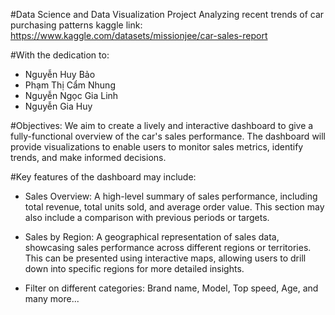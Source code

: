 #Data Science and Data Visualization Project
Analyzing recent trends of car purchasing patterns
kaggle link: https://www.kaggle.com/datasets/missionjee/car-sales-report

#With the dedication to:
- Nguyễn Huy Bảo
- Phạm Thị Cẩm Nhung
- Nguyễn Ngọc Gia Linh
- Nguyễn Gia Huy

#Objectives:
We aim to create a lively and interactive dashboard to give a fully-functional overview of the car's sales performance. The dashboard will provide visualizations to enable users to monitor sales metrics, identify trends, and make informed decisions.

#Key features of the dashboard may include:

- Sales Overview: A high-level summary of sales performance, including total revenue, total units sold, and average order value. This section may also include a comparison with previous periods or targets.

- Sales by Region: A geographical representation of sales data, showcasing sales performance across different regions or territories. This can be presented using interactive maps, allowing users to drill down into specific regions for more detailed insights.

- Filter on different categories: Brand name, Model, Top speed, Age, and many more...

  
